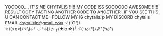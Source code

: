 YOOOOO.... IT'S ME CHYTALIS !!!!!
MY CODE ISS SOOOOOO AWESOME !!!!! 
RESULT COPY PASTING ANOTHER CODE TO ANOETHER , IF YOU SEE THIS U CAN CONTACT ME :
FOLLOW MY IG chytalis.lp
MY DISCORD chytalis
EMAIL chytalislp@gmail.com
ヾ⁠(⁠⁠’⁠Ｏ⁠’⁠⁠)⁠/✧⁠\⁠(⁠>⁠o⁠<⁠)⁠ﾉ⁠✧\⁠(⁠๑⁠╹⁠◡⁠╹⁠๑⁠)⁠ﾉ⁠♬┌⁠(⁠★⁠ｏ⁠☆⁠)⁠┘ヾ⁠(⁠･⁠ω⁠･⁠*⁠)⁠ﾉ♪⁠ ⁠\⁠(⁠^⁠ω⁠^⁠\⁠ 
<!---
Chytalis/Chytalis is a ✨ special ✨ repository because its `README.md` (this file) appears on your GitHub profile.
You can click the Preview link to take a look at your changes.
--->
